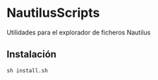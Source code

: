 # NautilusScripts
Utilidades para el explorador de ficheros Nautilus

## Instalación
`sh install.sh`
